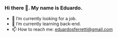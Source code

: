 ### Hi there 👋. My name is Eduardo.

<!--
**EduardoFerretti/EduardoFerretti** is a ✨ _special_ ✨ repository because its `README.md` (this file) appears on your GitHub profile.
-->

- 🔭 I’m currently looking for a job.
- 🌱 I’m currently learning back-end.
- 📫 How to reach me: eduardosferretti@gmail.com

